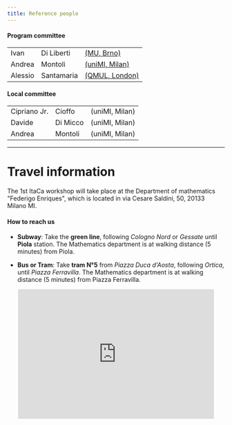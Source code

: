 ```yaml
---
title: Reference people
---
```


#### Program committee

|          |             |                                                  |
|----------|:------------|:-------------------------------------------------|
| Ivan     | Di Liberti  | [(MU, Brno)](http://www.math.muni.cz/~diliberti/)  |
| Andrea   | Montoli     | [(uniMI, Milan)](https://www.unimi.it/it/ugov/person/andrea-montoli)  |
| Alessio  | Santamaria  | [(QMUL, London)](https://www.researchgate.net/profile/Alessio_Santamaria)  |


#### Local committee
|              |          |                |
|--------------|:---------|:---------------|
| Cipriano Jr. | Cioffo   | (uniMI, Milan) |
| Davide       | Di Micco | (uniMI, Milan) |
| Andrea       | Montoli  | (uniMI, Milan) |


------

# Travel information

The 1st ItaCa workshop will take place at the Department of mathematics "Federigo Enriques", which is located in via Cesare Saldini, 50, 20133 Milano MI.

#### How to reach us

- **Subway**: Take the **green line**, following _Cologno Nord_ or _Gessate_ until **Piola** station. The Mathematics department is at walking distance (5 minutes) from Piola.

- **Bus or Tram**: Take **tram N°5** from _Piazza Duca d'Aosta_, following _Ortica_, until _Piazza Ferravilla_. The Mathematics department is at walking distance (5 minutes) from Piazza Ferravilla.


<center>
  <iframe src="https://www.google.com/maps/embed?pb=!1m18!1m12!1m3!1d6654.142259749157!2d9.22243401066513!3d45.47540001168943!2m3!1f0!2f0!3f0!3m2!1i1024!2i768!4f13.1!3m3!1m2!1s0x4786c68caab21aaf%3A0xb651b96e0da7d396!2sDipartimento%20di%20Matematica%20%22Federigo%20Enriques%22!5e0!3m2!1sit!2sit!4v1569233745632!5m2!1sit!2sit"
  width="90%"
  height="300"
  frameborder="0">
  </iframe>
</center>
